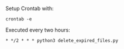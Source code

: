 Setup Crontab with:

```
crontab -e
```

Executed every two hours:
```
* */2 * * * python3 delete_expired_files.py
```
